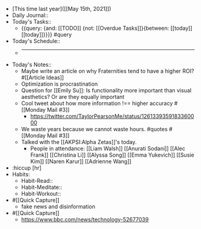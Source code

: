 - [This time last year]([[May 15th, 2021]])
- Daily Journal::
- Today's Tasks::
    - {{query: {and: [[TODO]] {not: [[Overdue Tasks]]}{between: [[today]] [[today]]}}}} #query
- Today's Schedule::
    - ********
- Today's Notes::
    - Maybe write an article on why Fraternities tend to have a higher ROI? #[[Article Ideas]]
    - Optimization is procrastination
    - Question for [[Emily Su]]: Is functionality more important than visual aesthetics? Or are they equally important
    - Cool tweet about how more information !== higher accuracy #[[Monday Mail #3]]
        - https://twitter.com/TaylorPearsonMe/status/1261339359183360000
    - We waste years because we cannot waste hours. #quotes #[[Monday Mail #3]]
    - Talked with the [[AKPSI:Alpha Zetas]]'s today. 
        - People in attendance: [[Liam Walsh]] [[Anurati Sodani]] [[Alec Frank]] [[Christina Li]] [[Alyssa Song]] [[Emma Yukevich]] [[Susie Kim]] [[Naren Karur]] [[Adrienne Wang]]
- :hiccup [hr]
- Habits:
    - Habit-Read::
    - Habit-Meditate::
    - Habit-Workout::
- #[[Quick Capture]]
    - fake news and disinformation 
- #[[Quick Capture]]
    - https://www.bbc.com/news/technology-52677039

